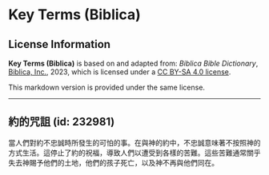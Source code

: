# Key Terms (Biblica)

## License Information

**Key Terms (Biblica)** is based on and adapted from: _Biblica Bible Dictionary_, [Biblica, Inc.](https://www.biblica.com/), 2023, which is licensed under a [CC BY-SA 4.0 license](https://creativecommons.org/licenses/by-sa/4.0/legalcode.en).

This markdown version is provided under the same license.



--------------------------------

## 約的咒詛 (id: 232981)

當人們對約不忠誠時所發生的可怕的事。在與神的約中，不忠誠意味著不按照神的方式生活。這停止了約的祝福，導致人們以遭受到各樣的苦難。這些苦難通常關乎失去神賜予他們的土地，他們的孩子死亡，以及神不再與他們同在。


